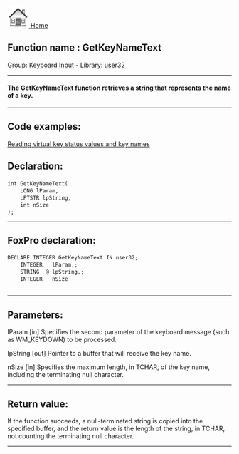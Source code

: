 [<img src="../../images/home.png"> Home ](https://github.com/VFPX/Win32API)  

## Function name : GetKeyNameText
Group: [Keyboard Input](../../functions_group.md#Keyboard_Input)  -  Library: [user32](../../../libraries.md#user32)  
***  


#### The GetKeyNameText function retrieves a string that represents the name of a key.
***  


## Code examples:
[Reading virtual key status values and key names](../../samples/sample_305.md)  

## Declaration:
```foxpro  
int GetKeyNameText(
	LONG lParam,
	LPTSTR lpString,
	int nSize
);  
```  
***  


## FoxPro declaration:
```foxpro  
DECLARE INTEGER GetKeyNameText IN user32;
	INTEGER   lParam,;
	STRING  @ lpString,;
	INTEGER   nSize
  
```  
***  


## Parameters:
lParam
[in] Specifies the second parameter of the keyboard message (such as WM_KEYDOWN) to be processed.

lpString
[out] Pointer to a buffer that will receive the key name.

nSize
[in] Specifies the maximum length, in TCHAR, of the key name, including the terminating null character.  
***  


## Return value:
If the function succeeds, a null-terminated string is copied into the specified buffer, and the return value is the length of the string, in TCHAR, not counting the terminating null character.   
***  

